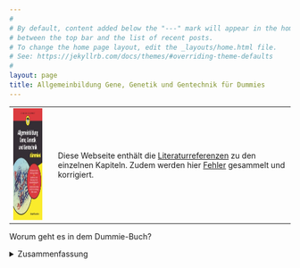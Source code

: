 ```yaml
---
#
# By default, content added below the "---" mark will appear in the home page
# between the top bar and the list of recent posts.
# To change the home page layout, edit the _layouts/home.html file.
# See: https://jekyllrb.com/docs/themes/#overriding-theme-defaults
#
layout: page
title: Allgemeinbildung Gene, Genetik und Gentechnik für Dummies
---
```



<table border="0">
  <tr>
    <td><img src="cover-dummie.png" alt="Buchdeckel" height="200px" /></td>
    <td></td>
    <td>Diese Webseite enthält die <a href="quellen">Literaturreferenzen</a> zu den einzelnen Kapiteln. Zudem werden hier <a href="errata.md">Fehler</a> gesammelt und korrigiert.</td>
  </tr>
 </table>
 
Worum geht es in dem Dummie-Buch?

<details>
  <summary>Zusammenfassung</summary>
  Wie weit darf oder muss der Einsatz von Gentechnik gehen? Angesichts von Klimakrisen und dem Rückgang der biologischen Vielfalt müssen wir differenzierter auf neue Techniken schauen. Viele sagen, dass dies die Aufgabe der Experten sei, doch mit der Entdeckung der Genschere CRISPR/Cas rückt die Gentechnik in den Entscheidungsalltag eines jeden Einzelnen. Diagnostik, Kinderwunsch, Gentherapie? Innerhalb des gesetzlichen Rahmens muss diese Entscheidungen jeder selbst treffen. Röbbie Wünschier bietet Ihnen mit seinem Buch "Allgemeinbildung Gene, Genetik und Gentechnik für Dummies" eine neutrale Einführung in die Gentechnik und deren Bedeutung für Ihren Lebensalltag. Die Debatte um die Anwendung der Gentechnik spaltet die Gesellschaft, doch die Wichtigkeit dieser Debatte ist unumgänglich. Lernen Sie mehr über dieses spannende Thema und bilden Sie sich eine eigene Meinung.
  </details>


